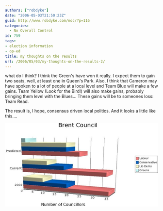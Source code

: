 ```yaml
---
authors: ["robdyke"]
date: "2006-05-03T21:50:23Z"
guid: http://www.robdyke.com/noc/?p=116
categories:
  - No Overall Control
id: 759
tags:
- election information
- op-ed
title: my thoughts on the results
url: /2006/05/03/my-thoughts-on-the-results-2/
---
```

what do I think? I think the Green's have won it really. I expect them to gain two seats, well, at least one in Queen's Park. Also, I think that Cameron may have spoken to a lot of people at a local level and Team Blue will make a few gains. Team Yellow (Look for the Bird!) will also make gains, probably bringing them level with the Blues... These gains will be to someones loss: Team Read.

The result is, I hope, consensus driven local politics. And it looks a little like this....

<a title="Brent Council Members Prediction, 2006" rel="attachment" href="http://www.robdyke.com/bec/?attachment_id=109"><img alt="Brent Council Members Prediction, 2006" src="/pubfiles/2006/05/brentcouncil.jpg" /></a>